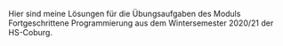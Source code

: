 Hier sind meine Lösungen für die Übungsaufgaben des Moduls Fortgeschrittene Programmierung aus dem Wintersemester 2020/21 der HS-Coburg.

